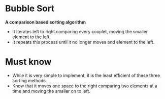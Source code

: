 # Bubble Sort 

**A comparison based sorting algorithm**
+ It iterates left to right comparing every couplet, moving the smaller element to the left.
+ It repeats this process until it no longer moves and element to the left.

# Must know
+ While it is very simple to implement, it is the least efficient of these three sorting methods.
+ Know that it moves one space to the right comparing two elements at a time and moving the smaller on to left.


